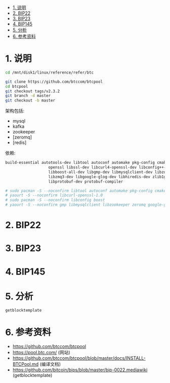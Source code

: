 

<!-- TOC -->

- [1. 说明](#1-说明)
- [2. BIP22](#2-bip22)
- [3. BIP23](#3-bip23)
- [4. BIP145](#4-bip145)
- [5. 分析](#5-分析)
- [6. 参考资料](#6-参考资料)

<!-- /TOC -->

<a id="markdown-1-说明" name="1-说明"></a>
# 1. 说明

```bash
cd /mnt/disk1/linux/reference/refer/btc

git clone https://github.com/btccom/btcpool
cd btcpool
git checkout tags/v2.3.2
git branch -d master
git checkout -b master
```

架构包括:

* mysql
* kafka
* zookeeper
* [zeromq]
* [redis]

依赖:

```bash
build-essential autotools-dev libtool autoconf automake pkg-config cmake \
                   openssl libssl-dev libcurl4-openssl-dev libconfig++-dev \
                   libboost-all-dev libgmp-dev libmysqlclient-dev libzookeeper-mt-dev \
                   libzmq3-dev libgoogle-glog-dev libhiredis-dev zlib1g zlib1g-dev \
                   libprotobuf-dev protobuf-compiler

# sudo pacman -S --noconfirm libtool autoconf automake pkg-config cmake openssl 
# yaourt -S --noconfirm libcurl-openssl-1.0 
# sudo pacman -S --noconfirm libconfig boost 
# yaourt -S --noconfirm gmp libmysqlclient libzookeeper zeromq google-glog hiredis lib32-zlib protobuf  

```

<a id="markdown-2-bip22" name="2-bip22"></a>
# 2. BIP22


<a id="markdown-3-bip23" name="3-bip23"></a>
# 3. BIP23


<a id="markdown-4-bip145" name="4-bip145"></a>
# 4. BIP145


<a id="markdown-5-分析" name="5-分析"></a>
# 5. 分析

```bash
getblocktemplate
```

<a id="markdown-6-参考资料" name="6-参考资料"></a>
# 6. 参考资料

* https://github.com/btccom/btcpool
* https://pool.btc.com/ (网站)
* https://github.com/btccom/btcpool/blob/master/docs/INSTALL-BTCPool.md (编译文档)
* https://github.com/bitcoin/bips/blob/master/bip-0022.mediawiki (getblocktemplate)
